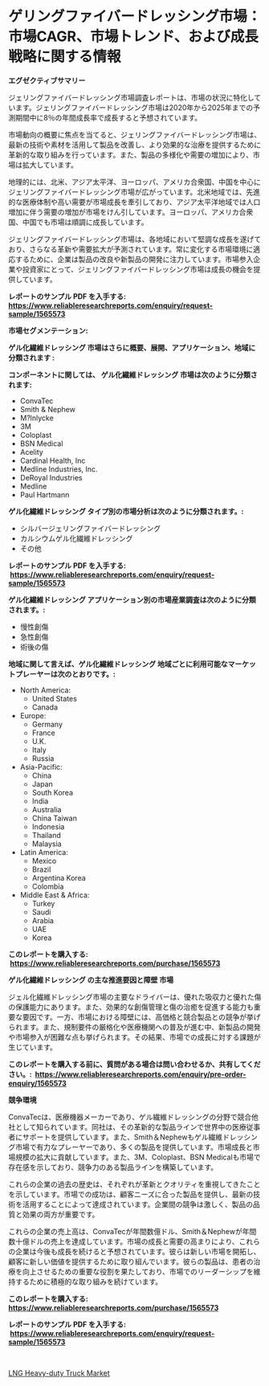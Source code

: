 <p><h1>ゲリングファイバードレッシング市場：市場CAGR、市場トレンド、および成長戦略に関する情報</h1></p><p><strong>エグゼクティブサマリー</strong></p>
<p><p>ジェリングファイバードレッシング市場調査レポートは、市場の状況に特化しています。ジェリングファイバードレッシング市場は2020年から2025年までの予測期間中に8％の年間成長率で成長すると予想されています。</p><p>市場動向の概要に焦点を当てると、ジェリングファイバードレッシング市場は、最新の技術や素材を活用して製品を改善し、より効果的な治療を提供するために革新的な取り組みを行っています。また、製品の多様化や需要の増加により、市場は拡大しています。</p><p>地理的には、北米、アジア太平洋、ヨーロッパ、アメリカ合衆国、中国を中心にジェリングファイバードレッシング市場が広がっています。北米地域では、先進的な医療体制や高い需要が市場成長を牽引しており、アジア太平洋地域では人口増加に伴う需要の増加が市場をけん引しています。ヨーロッパ、アメリカ合衆国、中国でも市場は順調に成長しています。</p><p>ジェリングファイバードレッシング市場は、各地域において堅調な成長を遂げており、さらなる革新や需要拡大が予測されています。常に変化する市場環境に適応するために、企業は製品の改良や新製品の開発に注力しています。市場参入企業や投資家にとって、ジェリングファイバードレッシング市場は成長の機会を提供しています。</p></p>
<p><strong>レポートのサンプル PDF を入手する: <a href="https://www.reliableresearchreports.com/enquiry/request-sample/1565573">https://www.reliableresearchreports.com/enquiry/request-sample/1565573</a></strong></p>
<p><strong>市場セグメンテーション:</strong></p>
<p><strong> ゲル化繊維ドレッシング 市場はさらに概要、展開、アプリケーション、地域に分類されます :</strong></p>
<p><strong>コンポーネントに関しては、 ゲル化繊維ドレッシング 市場は次のように分類されます: &nbsp;</strong></p>
<p><ul><li>ConvaTec</li><li>Smith & Nephew</li><li>M?lnlycke</li><li>3M</li><li>Coloplast</li><li>BSN Medical</li><li>Acelity</li><li>Cardinal Health, Inc</li><li>Medline Industries, Inc.</li><li>DeRoyal Industries</li><li>Medline</li><li>Paul Hartmann</li></ul></p>
<p><strong> ゲル化繊維ドレッシング タイプ別の市場分析は次のように分類されます。:</strong></p>
<p><ul><li>シルバージェリングファイバードレッシング</li><li>カルシウムゲル化繊維ドレッシング</li><li>その他</li></ul></p>
<p><strong>レポートのサンプル PDF を入手する: &nbsp;<a href="https://www.reliableresearchreports.com/enquiry/request-sample/1565573">https://www.reliableresearchreports.com/enquiry/request-sample/1565573</a></strong></p>
<p><strong> ゲル化繊維ドレッシング アプリケーション別の市場産業調査は次のように分類されます。:</strong></p>
<p><ul><li>慢性創傷</li><li>急性創傷</li><li>術後の傷</li></ul></p>
<p><strong>地域に関して言えば、ゲル化繊維ドレッシング 地域ごとに利用可能なマーケットプレーヤーは次のとおりです。:</strong></p>
<p><ul>
    <li>
        North America:
        <ul>
            <li>United States</li>
            <li>Canada</li>
        </ul>
    </li>
    <li>
        Europe:
        <ul>
            <li>Germany</li>
            <li>France</li>
            <li>U.K.</li>
            <li>Italy</li>
            <li>Russia</li>
        </ul>
    </li>
    <li>
        Asia-Pacific:
        <ul>
            <li>China</li>
            <li>Japan</li>
            <li>South Korea</li>
            <li>India</li>
            <li>Australia</li>
            <li>China Taiwan</li>
            <li>Indonesia</li>
            <li>Thailand</li>
            <li>Malaysia</li>
        </ul>
    </li>
    <li>
        Latin America:
        <ul>
            <li>Mexico</li>
            <li>Brazil</li>
            <li>Argentina Korea</li>
            <li>Colombia</li>
        </ul>
    </li>
    <li>
        Middle East & Africa:
        <ul>
            <li>Turkey</li>
            <li>Saudi</li>
            <li>Arabia</li>
            <li>UAE</li>
            <li>Korea</li>
        </ul>
    </li>
    </ul></p>
<p><strong>このレポートを購入する: &nbsp;<a href="https://www.reliableresearchreports.com/purchase/1565573">https://www.reliableresearchreports.com/purchase/1565573</a></strong></p>
<p><strong>ゲル化繊維ドレッシング の主な推進要因と障壁 市場</strong></p>
<p><p>ジェル化繊維ドレッシング市場の主要なドライバーは、優れた吸収力と優れた傷の保護能力にあります。また、効果的な創傷管理と傷の治癒を促進する能力も重要な要因です。一方、市場における障壁には、高価格と競合製品との競争が挙げられます。また、規制要件の厳格化や医療機関への普及が進む中、新製品の開発や市場参入が困難な点も挙げられます。その結果、市場での成長に対する課題が生じています。</p></p>
<p><strong>このレポートを購入する前に、質問がある場合は問い合わせるか、共有してください。:&nbsp; <a href="https://www.reliableresearchreports.com/enquiry/pre-order-enquiry/1565573">https://www.reliableresearchreports.com/enquiry/pre-order-enquiry/1565573</a></strong></p>
<p><strong>競争環境</strong></p>
<p><p>ConvaTecは、医療機器メーカーであり、ゲル繊維ドレッシングの分野で競合他社として知られています。同社は、その革新的な製品ラインで世界中の医療従事者にサポートを提供しています。また、Smith＆Nephewもゲル繊維ドレッシング市場で有力なプレーヤーであり、多くの製品を提供しています。市場成長と市場規模の拡大に貢献しています。また、3M、Coloplast、BSN Medicalも市場で存在感を示しており、競争力のある製品ラインを構築しています。</p><p>これらの企業の過去の歴史は、それぞれが革新とクオリティを重視してきたことを示しています。市場での成功は、顧客ニーズに合った製品を提供し、最新の技術を活用することによって達成されています。企業間の競争は激しく、製品の品質と効果の両方が重要です。</p><p>これらの企業の売上高は、ConvaTecが年間数億ドル、Smith＆Nephewが年間数十億ドルの売上を達成しています。市場の成長と需要の高まりにより、これらの企業は今後も成長を続けると予想されています。彼らは新しい市場を開拓し、顧客に新しい価値を提供するために取り組んでいます。彼らの製品は、患者の治療を向上させるための重要な役割を果たしており、市場でのリーダーシップを維持するために積極的な取り組みを続けています。</p></p>
<p><strong>このレポートを購入する: &nbsp; <a href="https://www.reliableresearchreports.com/purchase/1565573">https://www.reliableresearchreports.com/purchase/1565573</a></strong></p>
<p><strong>レポートのサンプル PDF を入手する: &nbsp;<a href="https://www.reliableresearchreports.com/enquiry/request-sample/1565573">https://www.reliableresearchreports.com/enquiry/request-sample/1565573</a></strong><strong></strong></p>
<p>&nbsp;</p>
<p><p><a href="https://valiant-lunge-8fe.notion.site/Decoding-the-LNG-Heavy-duty-Truck-Market-A-Deep-Dive-into-the-Latest-Market-Trends-Market-Segmenta-473e48a5e7c043d3ae9ba601fe806d14">LNG Heavy-duty Truck Market</a></p></p>